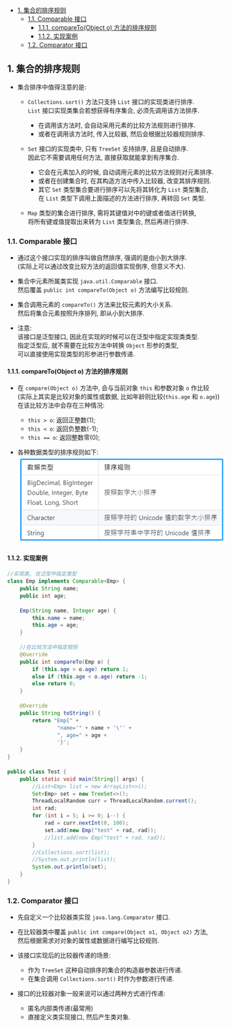 <!-- TOC -->

- [1. 集合的排序规则](#1-集合的排序规则)
  - [1.1. Comparable 接口](#11-comparable-接口)
    - [1.1.1. compareTo(Object o) 方法的排序规则](#111-comparetoobject-o-方法的排序规则)
    - [1.1.2. 实现案例](#112-实现案例)
  - [1.2. Comparator 接口](#12-comparator-接口)

<!-- /TOC -->

## 1. 集合的排序规则
- 集合排序中值得注意的是:  
  - `Collections.sort()` 方法只支持 `List` 接口的实现类进行排序.  
    `List` 接口实现类集合若想获得有序集合, 必须先调用该方法排序.  
    - 在调用该方法时, 会自动采用元素的比较方法规则进行排序.  
    - 或者在调用该方法时, 传入比较器, 然后会根据比较器规则排序.
  
  - `Set` 接口的实现类中, 只有 `TreeSet` 支持排序, 且是自动排序.   
    因此它不需要调用任何方法, 直接获取就能拿到有序集合.   
    - 它会在元素加入的时候, 自动调用元素的比较方法规则对元素排序.  
    - 或者在创建集合时, 在其构造方法中传入比较器, 改变其排序规则.  
    - 其它 `Set` 类型集合要进行排序可以先将其转化为 `List` 类型集合,  
      在 `List` 类型下调用上面描述的方法进行排序, 再转回 `Set` 类型.
  
  - `Map` 类型的集合进行排序, 需将其键值对中的键或者值进行转换,  
    将所有键或值提取出来转为 `List` 类型集合, 然后再进行排序.

### 1.1. Comparable 接口  
- 通过这个接口实现的排序叫做自然排序, 强调的是由小到大排序.  
  (实际上可以通过改变比较方法的返回值实现倒序, 但意义不大).
  
- 集合中元素所属类实现 `java.util.Comparable` 接口.   
  然后覆盖 `public int compareTo(Object o)` 方法编写比较规则.

- 集合调用元素的 `compareTo()` 方法来比较元素的大小关系.  
  然后将集合元素按照升序排列, 即从小到大排序.  

- 注意:  
  该接口是泛型接口, 因此在实现的时候可以在泛型中指定实现类类型.  
  指定泛型后, 就不需要在比较方法中转换 `Object` 形参的类型,  
  可以直接使用实现类型的形参进行参数传递.

#### 1.1.1. compareTo(Object o) 方法的排序规则
- 在 `compare(Object o)` 方法中, 会与当前对象 `this` 和参数对象 `o` 作比较  
(实际上其实是比较对象的属性或数据, 比如年龄则比较(`this.age` 和 `o.age`))  
在该比较方法中会存在三种情况:  
  - `this > o`: 返回正整数(1);
  - `this < o`: 返回负整数(-1);
  - `this == o`: 返回整数零(0);

- 各种数据类型的排序规则如下:  
![pic](../99.images/2021-01-25-10-37-33.png)


#### 1.1.2. 实现案例  
```java
//实现类, 在泛型中指定类型
class Emp implements Comparable<Emp> {
    public String name;
    public int age;

    Emp(String name, Integer age) {
        this.name = name;
        this.age = age;
    }

    //在比较方法中指定规则
    @Override
    public int compareTo(Emp o) {
        if (this.age > o.age) return 1;
        else if (this.age < o.age) return -1;
        else return 0;
    }

    @Override
    public String toString() {
        return "Emp{" +
                "name='" + name + '\'' +
                ", age=" + age +
                '}';
    }
}

public class Test {
    public static void main(String[] args) {
        //List<Emp> list = new ArrayList<>();
        Set<Emp> set = new TreeSet<>();
        ThreadLocalRandom curr = ThreadLocalRandom.current();
        int rad;
        for (int i = 5; i >= 0; i--) {
            rad = curr.nextInt(0, 100);
            set.add(new Emp("test" + rad, rad));
            //list.add(new Emp("test" + rad, rad));
        }
        //Collections.sort(list);
        //System.out.println(list);
        System.out.println(set);
    }
}
```

### 1.2. Comparator 接口  
- 先自定义一个比较器类实现 `java.lang.Comparator` 接口.

- 在比较器类中覆盖 `public int compare(Object o1, Object o2)` 方法,  
  然后根据需求对对象的属性或数据进行编写比较规则.

- 该接口实现后的比较器传递的场景:  
  - 作为 `TreeSet` 这种自动排序的集合的构造器参数进行传递.  
  - 在集合调用 `Collections.sort()` 时作为参数进行传递.  

- 接口的比较器对象一般来说可以通过两种方式进行传递:  
  - 匿名内部类传递(最常用)
  - 直接定义类实现接口, 然后产生类对象.